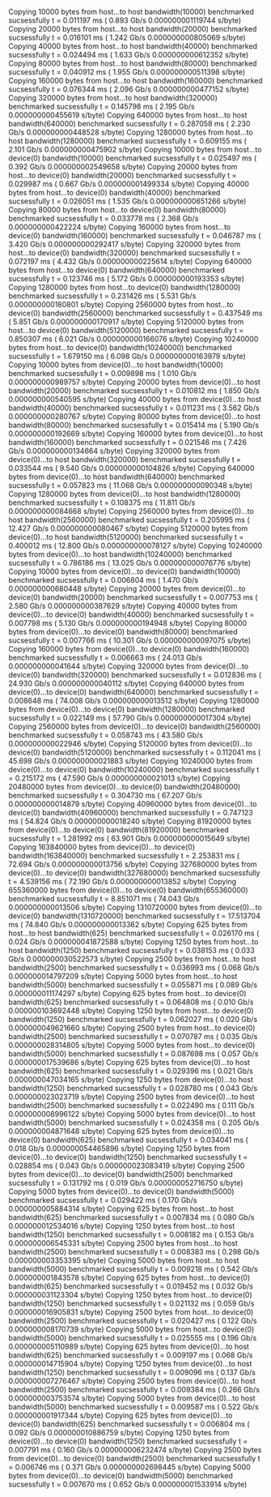 Copying 10000 bytes from host...to host
bandwidth(10000) benchmarked sucsessfully t = 0.011197 ms ( 0.893 Gb/s 0.000000001119744 s/byte)
Copying 20000 bytes from host...to host
bandwidth(20000) benchmarked sucsessfully t = 0.016101 ms ( 1.242 Gb/s 0.000000000805069 s/byte)
Copying 40000 bytes from host...to host
bandwidth(40000) benchmarked sucsessfully t = 0.024494 ms ( 1.633 Gb/s 0.000000000612352 s/byte)
Copying 80000 bytes from host...to host
bandwidth(80000) benchmarked sucsessfully t = 0.040912 ms ( 1.955 Gb/s 0.000000000511398 s/byte)
Copying 160000 bytes from host...to host
bandwidth(160000) benchmarked sucsessfully t = 0.076344 ms ( 2.096 Gb/s 0.000000000477152 s/byte)
Copying 320000 bytes from host...to host
bandwidth(320000) benchmarked sucsessfully t = 0.145798 ms ( 2.195 Gb/s 0.000000000455619 s/byte)
Copying 640000 bytes from host...to host
bandwidth(640000) benchmarked sucsessfully t = 0.287058 ms ( 2.230 Gb/s 0.000000000448528 s/byte)
Copying 1280000 bytes from host...to host
bandwidth(1280000) benchmarked sucsessfully t = 0.609155 ms ( 2.101 Gb/s 0.000000000475902 s/byte)
Copying 10000 bytes from host...to device(0)
bandwidth(10000) benchmarked sucsessfully t = 0.025497 ms ( 0.392 Gb/s 0.000000002549658 s/byte)
Copying 20000 bytes from host...to device(0)
bandwidth(20000) benchmarked sucsessfully t = 0.029987 ms ( 0.667 Gb/s 0.000000001499334 s/byte)
Copying 40000 bytes from host...to device(0)
bandwidth(40000) benchmarked sucsessfully t = 0.026051 ms ( 1.535 Gb/s 0.000000000651266 s/byte)
Copying 80000 bytes from host...to device(0)
bandwidth(80000) benchmarked sucsessfully t = 0.033778 ms ( 2.368 Gb/s 0.000000000422224 s/byte)
Copying 160000 bytes from host...to device(0)
bandwidth(160000) benchmarked sucsessfully t = 0.046787 ms ( 3.420 Gb/s 0.000000000292417 s/byte)
Copying 320000 bytes from host...to device(0)
bandwidth(320000) benchmarked sucsessfully t = 0.072197 ms ( 4.432 Gb/s 0.000000000225614 s/byte)
Copying 640000 bytes from host...to device(0)
bandwidth(640000) benchmarked sucsessfully t = 0.123746 ms ( 5.172 Gb/s 0.000000000193353 s/byte)
Copying 1280000 bytes from host...to device(0)
bandwidth(1280000) benchmarked sucsessfully t = 0.231426 ms ( 5.531 Gb/s 0.000000000180801 s/byte)
Copying 2560000 bytes from host...to device(0)
bandwidth(2560000) benchmarked sucsessfully t = 0.437549 ms ( 5.851 Gb/s 0.000000000170917 s/byte)
Copying 5120000 bytes from host...to device(0)
bandwidth(5120000) benchmarked sucsessfully t = 0.850307 ms ( 6.021 Gb/s 0.000000000166076 s/byte)
Copying 10240000 bytes from host...to device(0)
bandwidth(10240000) benchmarked sucsessfully t = 1.679150 ms ( 6.098 Gb/s 0.000000000163979 s/byte)
Copying 10000 bytes from device(0)...to host
bandwidth(10000) benchmarked sucsessfully t = 0.009898 ms ( 1.010 Gb/s 0.000000000989757 s/byte)
Copying 20000 bytes from device(0)...to host
bandwidth(20000) benchmarked sucsessfully t = 0.010812 ms ( 1.850 Gb/s 0.000000000540595 s/byte)
Copying 40000 bytes from device(0)...to host
bandwidth(40000) benchmarked sucsessfully t = 0.011231 ms ( 3.562 Gb/s 0.000000000280767 s/byte)
Copying 80000 bytes from device(0)...to host
bandwidth(80000) benchmarked sucsessfully t = 0.015414 ms ( 5.190 Gb/s 0.000000000192669 s/byte)
Copying 160000 bytes from device(0)...to host
bandwidth(160000) benchmarked sucsessfully t = 0.021546 ms ( 7.426 Gb/s 0.000000000134664 s/byte)
Copying 320000 bytes from device(0)...to host
bandwidth(320000) benchmarked sucsessfully t = 0.033544 ms ( 9.540 Gb/s 0.000000000104826 s/byte)
Copying 640000 bytes from device(0)...to host
bandwidth(640000) benchmarked sucsessfully t = 0.057823 ms ( 11.068 Gb/s 0.000000000090348 s/byte)
Copying 1280000 bytes from device(0)...to host
bandwidth(1280000) benchmarked sucsessfully t = 0.108375 ms ( 11.811 Gb/s 0.000000000084668 s/byte)
Copying 2560000 bytes from device(0)...to host
bandwidth(2560000) benchmarked sucsessfully t = 0.205995 ms ( 12.427 Gb/s 0.000000000080467 s/byte)
Copying 5120000 bytes from device(0)...to host
bandwidth(5120000) benchmarked sucsessfully t = 0.400012 ms ( 12.800 Gb/s 0.000000000078127 s/byte)
Copying 10240000 bytes from device(0)...to host
bandwidth(10240000) benchmarked sucsessfully t = 0.786186 ms ( 13.025 Gb/s 0.000000000076776 s/byte)
Copying 10000 bytes from device(0)...to device(0)
bandwidth(10000) benchmarked sucsessfully t = 0.006804 ms ( 1.470 Gb/s 0.000000000680448 s/byte)
Copying 20000 bytes from device(0)...to device(0)
bandwidth(20000) benchmarked sucsessfully t = 0.007753 ms ( 2.580 Gb/s 0.000000000387629 s/byte)
Copying 40000 bytes from device(0)...to device(0)
bandwidth(40000) benchmarked sucsessfully t = 0.007798 ms ( 5.130 Gb/s 0.000000000194948 s/byte)
Copying 80000 bytes from device(0)...to device(0)
bandwidth(80000) benchmarked sucsessfully t = 0.007766 ms ( 10.301 Gb/s 0.000000000097075 s/byte)
Copying 160000 bytes from device(0)...to device(0)
bandwidth(160000) benchmarked sucsessfully t = 0.006663 ms ( 24.013 Gb/s 0.000000000041644 s/byte)
Copying 320000 bytes from device(0)...to device(0)
bandwidth(320000) benchmarked sucsessfully t = 0.012836 ms ( 24.930 Gb/s 0.000000000040112 s/byte)
Copying 640000 bytes from device(0)...to device(0)
bandwidth(640000) benchmarked sucsessfully t = 0.008648 ms ( 74.008 Gb/s 0.000000000013512 s/byte)
Copying 1280000 bytes from device(0)...to device(0)
bandwidth(1280000) benchmarked sucsessfully t = 0.022149 ms ( 57.790 Gb/s 0.000000000017304 s/byte)
Copying 2560000 bytes from device(0)...to device(0)
bandwidth(2560000) benchmarked sucsessfully t = 0.058743 ms ( 43.580 Gb/s 0.000000000022946 s/byte)
Copying 5120000 bytes from device(0)...to device(0)
bandwidth(5120000) benchmarked sucsessfully t = 0.112041 ms ( 45.698 Gb/s 0.000000000021883 s/byte)
Copying 10240000 bytes from device(0)...to device(0)
bandwidth(10240000) benchmarked sucsessfully t = 0.215172 ms ( 47.590 Gb/s 0.000000000021013 s/byte)
Copying 20480000 bytes from device(0)...to device(0)
bandwidth(20480000) benchmarked sucsessfully t = 0.304730 ms ( 67.207 Gb/s 0.000000000014879 s/byte)
Copying 40960000 bytes from device(0)...to device(0)
bandwidth(40960000) benchmarked sucsessfully t = 0.747123 ms ( 54.824 Gb/s 0.000000000018240 s/byte)
Copying 81920000 bytes from device(0)...to device(0)
bandwidth(81920000) benchmarked sucsessfully t = 1.281992 ms ( 63.901 Gb/s 0.000000000015649 s/byte)
Copying 163840000 bytes from device(0)...to device(0)
bandwidth(163840000) benchmarked sucsessfully t = 2.253831 ms ( 72.694 Gb/s 0.000000000013756 s/byte)
Copying 327680000 bytes from device(0)...to device(0)
bandwidth(327680000) benchmarked sucsessfully t = 4.539156 ms ( 72.190 Gb/s 0.000000000013852 s/byte)
Copying 655360000 bytes from device(0)...to device(0)
bandwidth(655360000) benchmarked sucsessfully t = 8.851071 ms ( 74.043 Gb/s 0.000000000013506 s/byte)
Copying 1310720000 bytes from device(0)...to device(0)
bandwidth(1310720000) benchmarked sucsessfully t = 17.513704 ms ( 74.840 Gb/s 0.000000000013362 s/byte)
Copying 625 bytes from host...to host
bandwidth(625) benchmarked sucsessfully t = 0.026170 ms ( 0.024 Gb/s 0.000000041872588 s/byte)
Copying 1250 bytes from host...to host
bandwidth(1250) benchmarked sucsessfully t = 0.038153 ms ( 0.033 Gb/s 0.000000030522573 s/byte)
Copying 2500 bytes from host...to host
bandwidth(2500) benchmarked sucsessfully t = 0.036993 ms ( 0.068 Gb/s 0.000000014797209 s/byte)
Copying 5000 bytes from host...to host
bandwidth(5000) benchmarked sucsessfully t = 0.055871 ms ( 0.089 Gb/s 0.000000011174297 s/byte)
Copying 625 bytes from host...to device(0)
bandwidth(625) benchmarked sucsessfully t = 0.064808 ms ( 0.010 Gb/s 0.000000103692448 s/byte)
Copying 1250 bytes from host...to device(0)
bandwidth(1250) benchmarked sucsessfully t = 0.062027 ms ( 0.020 Gb/s 0.000000049621660 s/byte)
Copying 2500 bytes from host...to device(0)
bandwidth(2500) benchmarked sucsessfully t = 0.070787 ms ( 0.035 Gb/s 0.000000028314805 s/byte)
Copying 5000 bytes from host...to device(0)
bandwidth(5000) benchmarked sucsessfully t = 0.087698 ms ( 0.057 Gb/s 0.000000017539686 s/byte)
Copying 625 bytes from device(0)...to host
bandwidth(625) benchmarked sucsessfully t = 0.029396 ms ( 0.021 Gb/s 0.000000047034165 s/byte)
Copying 1250 bytes from device(0)...to host
bandwidth(1250) benchmarked sucsessfully t = 0.028780 ms ( 0.043 Gb/s 0.000000023023719 s/byte)
Copying 2500 bytes from device(0)...to host
bandwidth(2500) benchmarked sucsessfully t = 0.022490 ms ( 0.111 Gb/s 0.000000008996122 s/byte)
Copying 5000 bytes from device(0)...to host
bandwidth(5000) benchmarked sucsessfully t = 0.024358 ms ( 0.205 Gb/s 0.000000004871648 s/byte)
Copying 625 bytes from device(0)...to device(0)
bandwidth(625) benchmarked sucsessfully t = 0.034041 ms ( 0.018 Gb/s 0.000000054465896 s/byte)
Copying 1250 bytes from device(0)...to device(0)
bandwidth(1250) benchmarked sucsessfully t = 0.028854 ms ( 0.043 Gb/s 0.000000023083419 s/byte)
Copying 2500 bytes from device(0)...to device(0)
bandwidth(2500) benchmarked sucsessfully t = 0.131792 ms ( 0.019 Gb/s 0.000000052716750 s/byte)
Copying 5000 bytes from device(0)...to device(0)
bandwidth(5000) benchmarked sucsessfully t = 0.029422 ms ( 0.170 Gb/s 0.000000005884314 s/byte)
Copying 625 bytes from host...to host
bandwidth(625) benchmarked sucsessfully t = 0.007834 ms ( 0.080 Gb/s 0.000000012534016 s/byte)
Copying 1250 bytes from host...to host
bandwidth(1250) benchmarked sucsessfully t = 0.008182 ms ( 0.153 Gb/s 0.000000006545331 s/byte)
Copying 2500 bytes from host...to host
bandwidth(2500) benchmarked sucsessfully t = 0.008383 ms ( 0.298 Gb/s 0.000000003353395 s/byte)
Copying 5000 bytes from host...to host
bandwidth(5000) benchmarked sucsessfully t = 0.009218 ms ( 0.542 Gb/s 0.000000001843578 s/byte)
Copying 625 bytes from host...to device(0)
bandwidth(625) benchmarked sucsessfully t = 0.019452 ms ( 0.032 Gb/s 0.000000031123304 s/byte)
Copying 1250 bytes from host...to device(0)
bandwidth(1250) benchmarked sucsessfully t = 0.021132 ms ( 0.059 Gb/s 0.000000016905831 s/byte)
Copying 2500 bytes from host...to device(0)
bandwidth(2500) benchmarked sucsessfully t = 0.020427 ms ( 0.122 Gb/s 0.000000008170739 s/byte)
Copying 5000 bytes from host...to device(0)
bandwidth(5000) benchmarked sucsessfully t = 0.025555 ms ( 0.196 Gb/s 0.000000005110989 s/byte)
Copying 625 bytes from device(0)...to host
bandwidth(625) benchmarked sucsessfully t = 0.009197 ms ( 0.068 Gb/s 0.000000014715904 s/byte)
Copying 1250 bytes from device(0)...to host
bandwidth(1250) benchmarked sucsessfully t = 0.009096 ms ( 0.137 Gb/s 0.000000007276467 s/byte)
Copying 2500 bytes from device(0)...to host
bandwidth(2500) benchmarked sucsessfully t = 0.009384 ms ( 0.266 Gb/s 0.000000003753574 s/byte)
Copying 5000 bytes from device(0)...to host
bandwidth(5000) benchmarked sucsessfully t = 0.009587 ms ( 0.522 Gb/s 0.000000001917344 s/byte)
Copying 625 bytes from device(0)...to device(0)
bandwidth(625) benchmarked sucsessfully t = 0.006804 ms ( 0.092 Gb/s 0.000000010886759 s/byte)
Copying 1250 bytes from device(0)...to device(0)
bandwidth(1250) benchmarked sucsessfully t = 0.007791 ms ( 0.160 Gb/s 0.000000006232474 s/byte)
Copying 2500 bytes from device(0)...to device(0)
bandwidth(2500) benchmarked sucsessfully t = 0.006746 ms ( 0.371 Gb/s 0.000000002698445 s/byte)
Copying 5000 bytes from device(0)...to device(0)
bandwidth(5000) benchmarked sucsessfully t = 0.007670 ms ( 0.652 Gb/s 0.000000001533914 s/byte)
